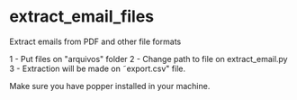 # extract_email_files
Extract emails from PDF and other file formats

1 - Put files on "arquivos" folder
2 - Change path to file on extract_email.py
3 - Extraction will be made on ˜export.csv" file. 

Make sure you have popper installed in your machine. 
